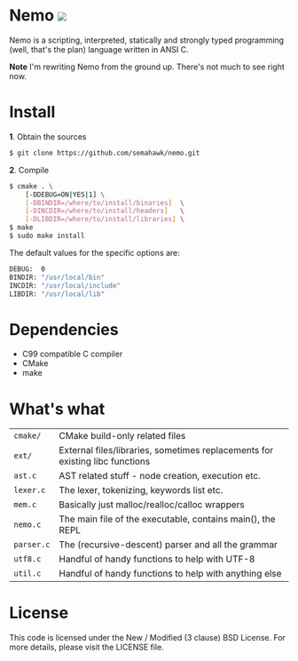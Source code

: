 Nemo <a href='https://travis-ci.org/semahawk/nemo'><img src='https://travis-ci.org/semahawk/nemo.png?branch=master'></a>
====

Nemo is a scripting, interpreted, statically and strongly typed programming (well, that's the plan) language written in ANSI C.

**Note** I'm rewriting Nemo from the ground up. There's not much to see right now.

Install
=======

**1**. Obtain the sources

```sh
$ git clone https://github.com/semahawk/nemo.git
```

**2**. Compile

```sh
$ cmake . \
    [-DDEBUG=ON|YES|1] \
    [-DBINDIR=/where/to/install/binaries]  \
    [-DINCDIR=/where/to/install/headers]   \
    [-DLIBDIR=/where/to/install/libraries] \
$ make
$ sudo make install
```

The default values for the specific options are:

```sh
DEBUG:  0
BINDIR: "/usr/local/bin"
INCDIR: "/usr/local/include"
LIBDIR: "/usr/local/lib"
```

Dependencies
============

* C99 compatible C compiler
* CMake
* make

What's what
===========

<table>
 <tr>
  <td><code>cmake/</code></td>
  <td>CMake build-only related files</td>
 </tr>
 <tr>
  <td><code>ext/</code></td>
  <td>External files/libraries, sometimes replacements for existing libc functions</td>
 </tr>
 <tr>
  <td><code>ast.c</code></td>
  <td>AST related stuff - node creation, execution etc.</td>
 </tr>
 <tr>
  <td><code>lexer.c</code></td>
  <td>The lexer, tokenizing, keywords list etc.</td>
 </tr>
 <tr>
  <td><code>mem.c</code></td>
  <td>Basically just malloc/realloc/calloc wrappers</td>
 </tr>
 <tr>
  <td><code>nemo.c</code></td>
  <td>The main file of the executable, contains main(), the REPL</td>
 </tr>
 <tr>
  <td><code>parser.c</code></td>
  <td>The (recursive-descent) parser and all the grammar</td>
 </tr>
 <tr>
  <td><code>utf8.c</code></td>
  <td>Handful of handy functions to help with UTF-8</td>
 </tr>
 <tr>
  <td><code>util.c</code></td>
  <td>Handful of handy functions to help with anything else</td>
 </tr>
</table>

License
=======

This code is licensed under the New / Modified (3 clause) BSD License.
For more details, please visit the LICENSE file.

